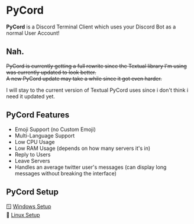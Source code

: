 # PyCord
**PyCord** is a Discord Terminal Client which uses your Discord Bot as a normal User Account!

## Nah.
~~PyCord is currently getting a full rewrite since the Textual library I'm using was currently updated to look better.\
A new PyCord update may take a while since it got even harder.~~

I will stay to the current version of Textual PyCord uses since i don't think i need it updated yet.

## PyCord Features
- Emoji Support (no Custom Emoji)
- Multi-Language Support
- Low CPU Usage
- Low RAM Usage (depends on how many servers it's in)
- Reply to Users
- Leave Servers
- Handles an average twitter user's messages (can display long messages without breaking the interface)

## PyCord Setup
:window: [Windows Setup](https://github.com/PyTsun/PyCord/blob/main/windows-setup.md)\
:penguin: [Linux Setup](https://github.com/PyTsun/PyCord/blob/main/linux-setup.md)

